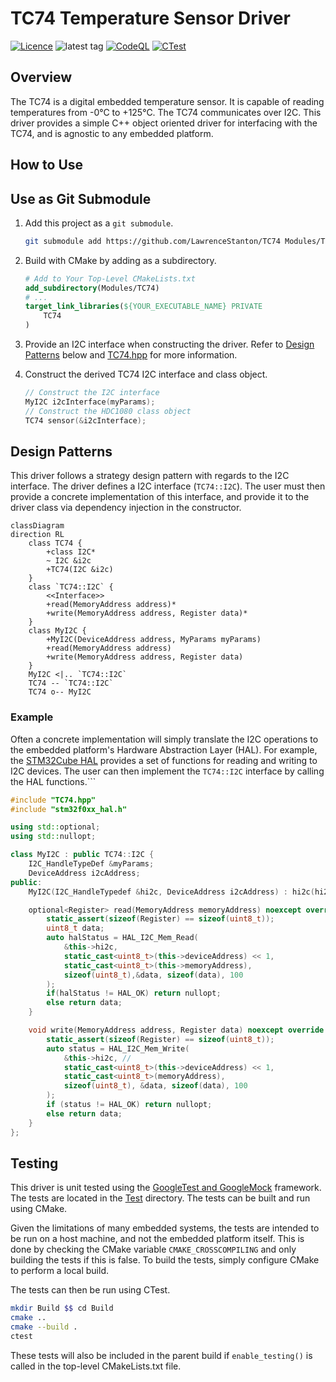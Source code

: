 # TC74 Temperature Sensor Driver

[![Licence](https://img.shields.io/github/license/LawrenceStanton/TC74?label=Licence)](LICENCE.md)
![latest tag](https://img.shields.io/github/v/tag/lawrencestanton/TC74?color=brightgreen&label=Tag)
[![CodeQL](https://github.com/LawrenceStanton/TC74/actions/workflows/codeql.yml/badge.svg)](https://github.com/LawrenceStanton/TC74/actions/workflows/codeql.yml)
[![CTest](https://github.com/LawrenceStanton/TC74/actions/workflows/ctest.yml/badge.svg)](https://github.com/LawrenceStanton/TC74/actions/workflows/ctest.yml)

## Overview

The TC74 is a digital embedded temperature sensor. It is capable of reading temperatures from -0°C to +125°C. The TC74 communicates over I2C. This driver provides a simple C++ object oriented driver for interfacing with the TC74, and is agnostic to any embedded platform.

## How to Use

## Use as Git Submodule

1. Add this project as a `git submodule`.

    ```zsh
    git submodule add https://github.com/LawrenceStanton/TC74 Modules/TC74
    ```

2. Build with CMake by adding as a subdirectory.

    ```cmake
    # Add to Your Top-Level CMakeLists.txt
    add_subdirectory(Modules/TC74)
    # ...
    target_link_libraries(${YOUR_EXECUTABLE_NAME} PRIVATE 
        TC74
    )    
    ```

3. Provide an I2C interface when constructing the driver. Refer to [Design Patterns](#design-patterns) below and [TC74.hpp](Inc/TC74.hpp) for more information.

4. Construct the derived TC74 I2C interface and class object.

    ```cpp
    // Construct the I2C interface
    MyI2C i2cInterface(myParams);
    // Construct the HDC1080 class object
    TC74 sensor(&i2cInterface);
    ```

## Design Patterns

This driver follows a strategy design pattern with regards to the I2C interface. The driver defines a I2C interface (`TC74::I2C`). The user must then provide a concrete implementation of this interface, and provide it to the driver class via dependency injection in the constructor.

```mermaid
classDiagram
direction RL
    class TC74 {
        +class I2C*
        ~ I2C &i2c
        +TC74(I2C &i2c)
    }
    class `TC74::I2C` {
        <<Interface>>
        +read(MemoryAddress address)*
        +write(MemoryAddress address, Register data)*
    }
    class MyI2C {
        +MyI2C(DeviceAddress address, MyParams myParams)
        +read(MemoryAddress address)
        +write(MemoryAddress address, Register data)
    }
    MyI2C <|.. `TC74::I2C`
    TC74 -- `TC74::I2C`
    TC74 o-- MyI2C
```

### Example

Often a concrete implementation will simply translate the I2C operations to the embedded platform's Hardware Abstraction Layer (HAL). For example, the [STM32Cube HAL](https://www.st.com/en/embedded-software/stm32cube-mcu-mpu-packages.html) provides a set of functions for reading and writing to I2C devices. The user can then implement the `TC74::I2C` interface by calling the HAL functions.```

```cpp
#include "TC74.hpp"
#include "stm32f0xx_hal.h"

using std::optional;
using std::nullopt;

class MyI2C : public TC74::I2C {
    I2C_HandleTypeDef &myParams;
    DeviceAddress i2cAddress;
public:
    MyI2C(I2C_HandleTypedef &hi2c, DeviceAddress i2cAddress) : hi2c(hi2c), i2cAddress(i2cAddress) {}

    optional<Register> read(MemoryAddress memoryAddress) noexcept override final {
        static_assert(sizeof(Register) == sizeof(uint8_t));
        uint8_t data;
        auto halStatus = HAL_I2C_Mem_Read(
            &this->hi2c, 
            static_cast<uint8_t>(this->deviceAddress) << 1,
            static_cast<uint8_t>(this->memoryAddress),
            sizeof(uint8_t),&data, sizeof(data), 100    
        );
        if(halStatus != HAL_OK) return nullopt;
        else return data;
    }

    void write(MemoryAddress address, Register data) noexcept override final {
        static_assert(sizeof(Register) == sizeof(uint8_t));
        auto status = HAL_I2C_Mem_Write(
            &this->hi2c, //
            static_cast<uint8_t>(this->deviceAddress) << 1,
            static_cast<uint8_t>(memoryAddress),
            sizeof(uint8_t), &data, sizeof(data), 100
        );
        if (status != HAL_OK) return nullopt;
        else return data;
    }
};
```

## Testing

This driver is unit tested using the [GoogleTest and GoogleMock](https://github.com/google/googletest) framework. The tests are located in the [Test](Test) directory. The tests can be built and run using CMake.

Given the limitations of many embedded systems, the tests are intended to be run on a host machine, and not the embedded platform itself. This is done by checking the CMake variable `CMAKE_CROSSCOMPILING` and only building the tests if this is false. To build the tests, simply configure CMake to perform a local build.

The tests can then be run using CTest.

```zsh
mkdir Build $$ cd Build
cmake ..
cmake --build .
ctest
```

These tests will also be included in the parent build if `enable_testing()` is called in the top-level CMakeLists.txt file.
